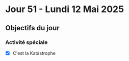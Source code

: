 # Jour 51 - Lundi 12 Mai 2025

## Objectifs du jour

### Activité spéciale

- [X] C'est la Katastrophe
